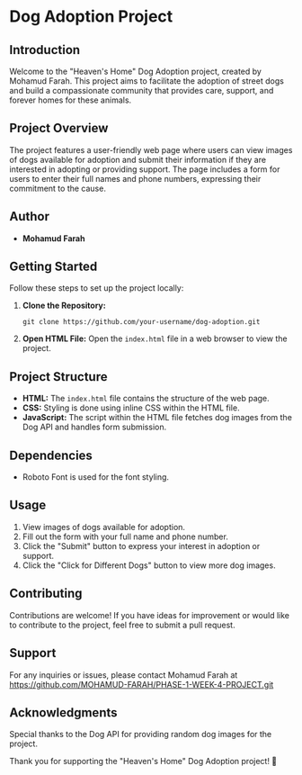 # Dog Adoption Project

## Introduction

Welcome to the "Heaven's Home" Dog Adoption project, created by Mohamud Farah. This project aims to facilitate the adoption of street dogs and build a compassionate community that provides care, support, and forever homes for these animals.

## Project Overview

The project features a user-friendly web page where users can view images of dogs available for adoption and submit their information if they are interested in adopting or providing support. The page includes a form for users to enter their full names and phone numbers, expressing their commitment to the cause.

## Author

-   **Mohamud Farah**

## Getting Started

Follow these steps to set up the project locally:

1.  **Clone the Repository:**
    
    
    
    `git clone https://github.com/your-username/dog-adoption.git` 
    
2.  **Open HTML File:** Open the `index.html` file in a web browser to view the project.
    

## Project Structure

-   **HTML:** The `index.html` file contains the structure of the web page.
-   **CSS:** Styling is done using inline CSS within the HTML file.
-   **JavaScript:** The script within the HTML file fetches dog images from the Dog API and handles form submission.

## Dependencies

-   Roboto Font is used for the font styling.

## Usage

1.  View images of dogs available for adoption.
2.  Fill out the form with your full name and phone number.
3.  Click the "Submit" button to express your interest in adoption or support.
4.  Click the "Click for Different Dogs" button to view more dog images.

## Contributing

Contributions are welcome! If you have ideas for improvement or would like to contribute to the project, feel free to submit a pull request.

## Support

For any inquiries or issues, please contact Mohamud Farah at https://github.com/MOHAMUD-FARAH/PHASE-1-WEEK-4-PROJECT.git

## Acknowledgments

Special thanks to the Dog API for providing random dog images for the project.

Thank you for supporting the "Heaven's Home" Dog Adoption project! 🐾